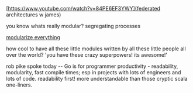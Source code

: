 [https://www.youtube.com/watch?v=84PE6EF3YWY](federated architectures w james)

you know whats really modular? segregating processes 

[modularize everything](https://www.youtube.com/watch?v=DCQNm6yiZh0)

how cool to have all these little modules written by all these little people all over the world? 'you have these crazy superpowers! its awesome!'

rob pike spoke today -- Go is for programmer productivity - readability, modularity, fast compile times; esp in projects with lots of engineers and lots of code. readability first! more understandable than those cryptic scala one-liners.